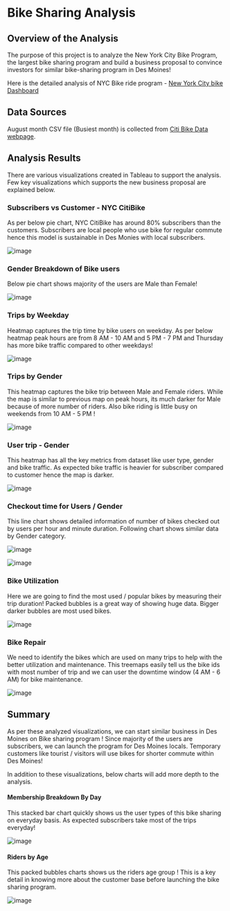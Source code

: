 # Bike Sharing Analysis

## Overview of the Analysis

The purpose of this project is to analyze the New York City Bike Program, the largest bike sharing program and build a business proposal to convince investors for similar bike-sharing program in Des Moines!

Here is the detailed analysis of NYC Bike ride program - [New York City bike Dashboard](https://public.tableau.com/app/profile/dhivya5143/viz/NYCBikeChallenge_16274960011200/NYCCitibikeanalysis?publish=yes)

## Data Sources

August month CSV file (Busiest month) is collected from [Citi Bike Data webpage](https://s3.amazonaws.com/tripdata/index.html).

## Analysis Results

There are various visualizations created in Tableau to support the analysis. Few key visualizations which supports the new business proposal are explained below.

### Subscribers vs Customer - NYC CitiBike

As per below pie chart, NYC CitiBike has around 80% subscribers than the customers. Subscribers are local people who use bike for regular commute hence this model is sustainable in Des Monies with local subscribers.

![image](https://user-images.githubusercontent.com/83181834/128300938-a7990a82-fcc3-43ac-af53-ef08311f1cea.png)

### Gender Breakdown of Bike users

Below pie chart shows majority of the users are Male than Female!

![image](https://user-images.githubusercontent.com/83181834/128301123-7bebee34-8939-4905-b957-a11a9017971e.png)

### Trips by Weekday

Heatmap captures the trip time by bike users on weekday. As per below heatmap peak hours are from 8 AM - 10 AM and 5 PM - 7 PM and Thursday has more bike traffic compared to other weekdays!

![image](https://user-images.githubusercontent.com/83181834/128301349-08f2a362-e834-4f09-921e-b74ab9e4b4a7.png)

### Trips by Gender

This heatmap captures the bike trip between Male and Female riders. While the map is similar to previous map on peak hours, its much darker for Male because of more number of riders. Also bike riding is little busy on weekends from 10 AM - 5 PM !

![image](https://user-images.githubusercontent.com/83181834/128301573-76826815-b8d7-493b-b43e-18b12b6a5e17.png)

### User trip - Gender

This heatmap has all the key metrics from dataset like user type, gender and bike traffic. As expected bike traffic is heavier for subscriber compared to customer hence the map is darker. 

![image](https://user-images.githubusercontent.com/83181834/128301773-9518c3a3-eb98-47fe-bb9e-927122897e79.png)


### Checkout time for Users / Gender

This line chart shows detailed information of number of bikes checked out by users per hour and minute duration. Following chart shows similar data by Gender category.

![image](https://user-images.githubusercontent.com/83181834/128302204-d7d298bd-4666-4847-9b60-50c526c978ea.png)

![image](https://user-images.githubusercontent.com/83181834/128302348-e77e9480-631a-46b0-9fd5-6d9456952837.png)

### Bike Utilization

Here we are going to find the most used / popular bikes by measuring their trip duration! Packed bubbles is a great way of showing huge data. Bigger darker bubbles are most used bikes.

![image](https://user-images.githubusercontent.com/83181834/128302540-30b72c3b-2453-46ec-9c92-34467791983b.png)

### Bike Repair

We need to identify the bikes which are used on many trips to help with the better utilization and maintenance. This treemaps easily tell us the bike ids with most number of trip and we can user the downtime window (4 AM - 6 AM) for bike maintenance. 

![image](https://user-images.githubusercontent.com/83181834/128302865-d7a1afb2-2de5-4cd3-b921-54b447aeae09.png)

## Summary

As per these analyzed visualizations, we can start similar business in Des Moines on Bike sharing program ! Since majority of the users are subscribers, we can launch the program for Des Moines locals. Temporary customers like tourist / visitors will use bikes for shorter commute within Des Moines! 

In addition to these visualizations, below charts will add more depth to the analysis. 

#### Membership Breakdown By Day

This stacked bar chart quickly shows us the user types of this bike sharing on everyday basis. As expected subscribers take most of the trips everyday!

![image](https://user-images.githubusercontent.com/83181834/128304690-5fec08f1-1901-4cf3-8953-ecbf58d2a831.png)

#### Riders by Age

This packed bubbles charts shows us the riders age group ! This is a key detail in knowing more about the customer base before launching the bike sharing program.

![image](https://user-images.githubusercontent.com/83181834/128304982-4ba42700-9b78-4d54-9b03-49c5bb2a76a5.png)
